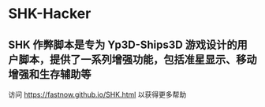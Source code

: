 # SHK-Hacker
SHK 作弊脚本是专为 Yp3D-Ships3D 游戏设计的用户脚本，提供了一系列增强功能，包括准星显示、移动增强和生存辅助等
---
访问 https://fastnow.github.io/SHK.html 以获得更多帮助
